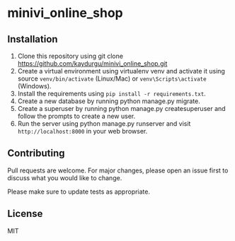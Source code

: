 # minivi_online_shop

## Installation

1. Clone this repository using git clone https://github.com/kaydurgu/minivi_online_shop.git
2. Create a virtual environment using virtualenv venv and activate it using source ``venv/bin/activate`` (Linux/Mac) or ``venv\Scripts\activate`` (Windows).
3. Install the requirements using ``pip install -r requirements.txt``.
4. Create a new database by running python manage.py migrate.
5. Create a superuser by running python manage.py createsuperuser and follow the prompts to create a new user.
6. Run the server using python manage.py runserver and visit ``http://localhost:8000`` in your web browser.


## Contributing
Pull requests are welcome. For major changes, please open an issue first to discuss what you would like to change.

Please make sure to update tests as appropriate.

## License

MIT
